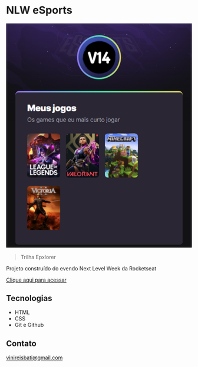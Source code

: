 # NLW eSports

![preview](./.github/preview.png)

>Trilha Epxlorer

Projeto construído do evendo Next Level Week da Rocketseat

[Clique aqui para acessar](https://Viniprogramas.github.io/nl-esports-explorer)

##  Tecnologias
- HTML
- CSS
- Git e Github

## Contato

vinireisbati@gmail.com